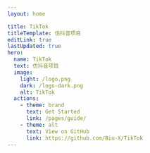 ```yaml
---
layout: home

title: TikTok
titleTemplate: 仿抖音项目
editLink: true
lastUpdated: true
hero:
  name: TikTok
  text: 仿抖音项目
  image:
    light: /logo.png
    dark: /logo-dark.png
    alt: TikTok
  actions:
    - theme: brand
      text: Get Started
      link: /pages/guide/
    - theme: alt
      text: View on GitHub
      link: https://github.com/Biu-X/TikTok
---
```


